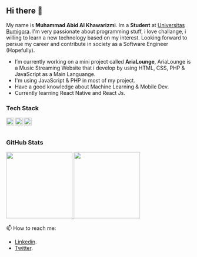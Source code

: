 ## Hi there 👋

My name is **Muhammad Abid Al Khawarizmi**. Im a **Student** at [Universitas Bumigora](https://universitasbumigora.ac.id). I'm very passionate about programming stuff, i love challange, i willing to learn a new technology based on my interest. Looking forward to persue my career and contribute in society as a Software Engineer (Hopefully).  

- I’m currently working on a mini project called **AriaLounge**, AriaLounge is a Music Streaming Website that i develop by using HTML, CSS, PHP & JavaScript as a Main Languange.
- I'm using JavaScript & PHP in most of my project.
- Have a good knowledge about Machine Learning & Mobile Dev.
- Currently learning React Native and React Js.

### Tech Stack
  <a href="#"><img align="left" alt="JavaScript" title="JavaScript" width="21px" src="https://upload.wikimedia.org/wikipedia/commons/9/99/Unofficial_JavaScript_logo_2.svg" /></a>
  <a href="#"><img align="left" alt="PHP" title="PHP" width="21px" 
src="https://upload.wikimedia.org/wikipedia/commons/2/27/PHP-logo.svg" /></a>
  <a href="#"><img align="left" alt="Kotlin" title="Kotlin" width="21px" 
src="https://upload.wikimedia.org/wikipedia/commons/0/06/Kotlin_Icon.svg" /></a>
  <br>
  <br>

### GitHub Stats
<p align="left">
<a href="https://github.com/warizmy">
  <img height="180em" src="https://github-readme-stats-eight-theta.vercel.app/api?username=warizmy&show_icons=true&theme=algolia&include_all_commits=true&count_private=true"/>
  <img height="180em" src="https://github-readme-stats-eight-theta.vercel.app/api/top-langs/?username=warizmy&layout=compact&langs_count=8&theme=algolia"/>
</a>
</p>

    
📫 How to reach me: 
- [Linkedin](https://www.linkedin.com/in/abid-rizmi-a5b37424a/).
- [Twitter](https://twitter.com/abidrzmi).

  


